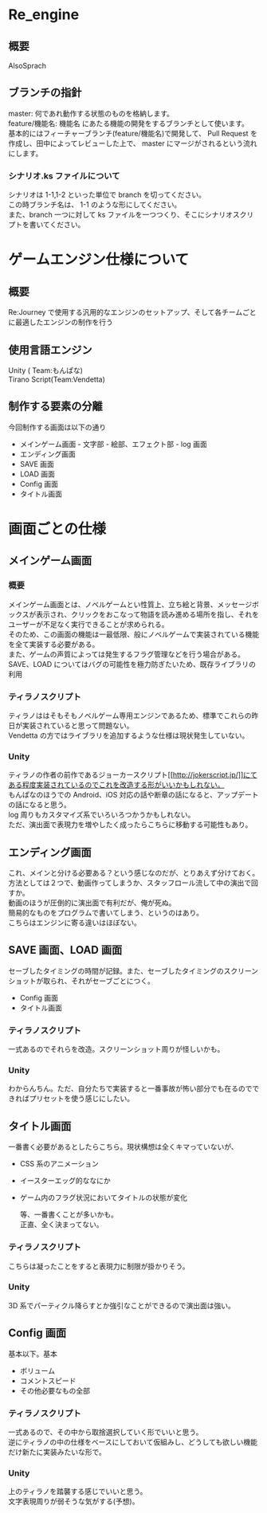 # Re_engine

## 概要

AlsoSprach

## ブランチの指針

master: 何であれ動作する状態のものを格納します。  
feature/機能名: 機能名 にあたる機能の開発をするブランチとして使います。  
基本的にはフィーチャーブランチ(feature/機能名)で開発して、 Pull Request を作成し、田中によってレビューした上で、 master にマージがされるという流れにします。

### シナリオ.ks ファイルについて

シナリオは 1-1,1-2 といった単位で branch を切ってください。  
この時ブランチ名は、 1-1 のような形にしてください。  
また、branch 一つに対して ks ファイルを一つつくり、そこにシナリオスクリプトを書いてください。

# ゲームエンジン仕様について

## 概要

Re:Journey で使用する汎用的なエンジンのセットアップ、そして各チームごとに最適したエンジンの制作を行う

## 使用言語エンジン

Unity ( Team:もんぱな)  
Tirano Script(Team:Vendetta)

## 制作する要素の分離

今回制作する画面は以下の通り

- メインゲーム画面 - 文字部 - 絵部、エフェクト部 - log 画面
- エンディング画面
- SAVE 画面
- LOAD 画面
- Config 画面
- タイトル画面

# 画面ごとの仕様

## メインゲーム画面

### 概要

メインゲーム画面とは、ノベルゲームとい性質上、立ち絵と背景、メッセージボックスが表示され、クリックをおこなって物語を読み進める場所を指し、それをユーザーが不足なく実行できることが求められる。  
そのため、この画面の機能は一最低限、般にノベルゲームで実装されている機能を全て実装する必要がある。  
また、ゲームの声質によっては発生するフラグ管理などを行う場合がある。  
SAVE、LOAD についてはバグの可能性を極力防ぎたいため、既存ライブラリの利用

### ティラノスクリプト

ティラノははそもそもノベルゲーム専用エンジンであるため、標準でこれらの昨日が実装されていると思って問題ない。  
Vendetta の方ではライブラリを追加するような仕様は現状発生していない。

### Unity

ティラノの作者の前作であるジョーカースクリプト[[http://jokerscript.jp/]]にてある程度実装されているのでこれを改造する形がいいかもしれない。  
もんぱなのほうでの Android、iOS 対応の話や断章の話になると、アップデートの話になると思う。  
log 周りもカスタマイズ系でいろいろつかうかもしれない。  
ただ、演出面で表現力を増やしたく成ったらこちらに移動する可能性もあり。

## エンディング画面

これ、メインと分ける必要ある？という感じなのだが、とりあえず分けておく。  
方法としては２つで、動画作ってしまうか、スタッフロール流して中の演出で回すか。  
動画のほうが圧倒的に演出面で有利だが、俺が死ぬ。  
簡易的なものをプログラムで書いてしまう、というのはあり。  
こちらはエンジンに寄る違いはほぼない。

## SAVE 画面、LOAD 画面

セーブしたタイミングの時間が記録。また、セーブしたタイミングのスクリーンショットが取られ、それがセーブごとにつく。

- Config 画面
- タイトル画面

### ティラノスクリプト

一式あるのでそれらを改造。スクリーンショット周りが怪しいかも。

### Unity

わからんちん。ただ、自分たちで実装すると一番事故が怖い部分でも在るのでできればプリセットを使う感じにしたい。

## タイトル画面

一番書く必要があるとしたらこちら。現状構想は全くキマっていないが、

- CSS 系のアニメーション
- イースターエッグ的ななにか
- ゲーム内のフラグ状況においてタイトルの状態が変化

  等、一番書くことが多いかも。  
  正直、全く決まってない。

### ティラノスクリプト

こちらは凝ったことをすると表現力に制限が掛かりそう。

### Unity

3D 系でパーティクル降らすとか強引なことができるので演出面は強い。

## Config 画面

基本以下。基本

- ボリューム
- コメントスピード
- その他必要なもの全部

### ティラノスクリプト

一式あるので、その中から取捨選択していく形でいいと思う。  
逆にティラノの中の仕様をベースにしておいて仮組みし、どうしても欲しい機能だけ新たに実装みたいな形で。

### Unity

上のティラノを踏襲する感じでいいと思う。  
文字表現周りが弱そうな気がする(予想)。
